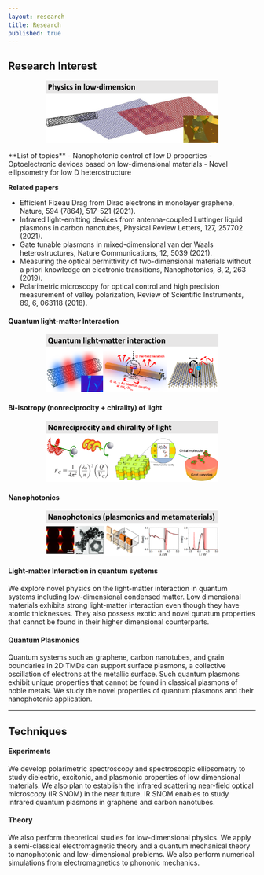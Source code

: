 ```yaml
---
layout: research
title: Research
published: true
---
```


## Research Interest

<p align="center"><img src="/assets/img/research-interest-1.png" style="max-width: 70%; height: auto;"></p>
**List of topics**
- Nanophotonic control of low D properties
- Optoelectronic devices based on low-dimensional materials
- Novel ellipsometry for low D heterostructure

**Related papers**
- Efficient Fizeau Drag from Dirac electrons in monolayer graphene, Nature, 594 (7864), 517-521 (2021).
- Infrared light-emitting devices from antenna-coupled Luttinger liquid plasmons in carbon nanotubes, Physical Review Letters, 127, 257702 (2021).
- Gate tunable plasmons in mixed-dimensional van der Waals heterostructures, Nature Communications, 12, 5039 (2021).
- Measuring the optical permittivity of two-dimensional materials without a priori knowledge on electronic transitions, Nanophotonics, 8, 2, 263 (2019).
- Polarimetric microscopy for optical control and high precision measurement of valley polarization, Review of Scientific Instruments, 89, 6, 063118 (2018).

#### Quantum light-matter Interaction 
<p align="center"><img src="/assets/img/research-interest-2.png" style="max-width: 70%; height: auto;"></p>

#### Bi-isotropy (nonreciprocity + chirality) of light
<p align="center"><img src="/assets/img/research-interest-3.png" style="max-width: 70%; height: auto;"></p>

#### Nanophotonics
<p align="center"><img src="/assets/img/research-interest-4.png" style="max-width: 70%; height: auto;"></p>

#### Light-matter Interaction in quantum systems
We explore novel physics on the light-matter interaction in quantum systems including low-dimensional condensed matter. Low dimensional materials exhibits strong light-matter interaction even though they have atomic thicknesses. They also possess exotic and novel qunatum properties that cannot be found in their higher dimensional counterparts.
#### Quantum Plasmonics
Quantum systems such as graphene, carbon nanotubes, and grain boundaries in 2D TMDs can support surface plasmons, a collective oscillation of electrons at the metallic surface. Such quantum plasmons exhibit unique properties that cannot be found in classical plasmons of noble metals. We study the novel properties of quantum plasmons and their nanophotonic application.

---

## Techniques
#### Experiments
We develop polarimetric spectroscopy and spectroscopic ellipsometry to study dielectric, excitonic, and plasmonic properties of low dimensional materials.
We also plan to establish the infrared scattering near-field optical microscopy (IR SNOM) in the near future. IR SNOM enables to study infrared quantum plasmons in graphene and carbon nanotubes.

#### Theory
We also perform theoretical studies for low-dimensional physics. We apply a semi-classical electromagnetic theory and a quantum mechanical theory to nanophotonic and low-dimensional problems. We also perform numerical simulations from electromagnetics to phononic mechanics.
